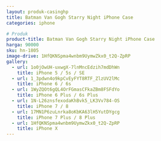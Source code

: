 ```yaml
---
layout: produk-casinghp
title: Batman Van Gogh Starry Night iPhone Case
categories: iphone

# Produk
product-title: Batman Van Gogh Starry Night iPhone Case
harga: 90000
sku: hn-1805
image-drive: 1HfQKNSpma4wnbm9UymwZkx0_t2Q-ZpRP
gallery:
  - url: 1o0jOwUH-uxwgX-7lnMncEdzih7mdDhWn
    title: iPhone 5 / 5s / SE
  - url: 1_3pdwn4o9kpCvEyFYT8RTF_ZlzUV2lMc
    title: iPhone 6 / 6s
  - url: 1WyZQOt6gQL4OrFGmasCFkaZBm8FSFdYo
    title: iPhone 6 Plus / 6s Plus
  - url: 1N-L26znsfexodaKhBvk5_LK3Vv784-OS
    title: iPhone 7 / 8
  - url: 17MN1P6zuLnrka8oKbKA63lH5YutDYgcg
    title: iPhone 7 Plus / 8 Plus
  - url: 1HfQKNSpma4wnbm9UymwZkx0_t2Q-ZpRP
    title: iPhone X
---
```

